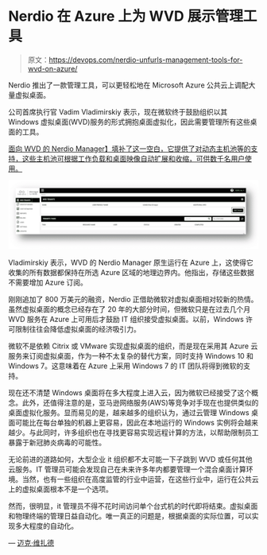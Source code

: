 # Nerdio 在 Azure 上为 WVD 展示管理工具

> 原文：<https://devops.com/nerdio-unfurls-management-tools-for-wvd-on-azure/>

Nerdio 推出了一款管理工具，可以更轻松地在 Microsoft Azure 公共云上调配大量虚拟桌面。

公司首席执行官 Vadim Vladimirskiy 表示，现在微软终于鼓励组织以其 Windows 虚拟桌面(WVD)服务的形式拥抱桌面虚拟化，因此需要管理所有这些桌面的工具。

[面向 WVD 的 Nerdio Manager】填补了这一空白，它提供了对动态主机池等的支持，这些主机池可根据工作负载和桌面映像自动扩展和收缩，可供数千名用户使用。](https://www.businesswire.com/news/home/20200310005169/en/Introducing-Nerdio-Manager-WVD-Intuitively-Deploy-Manage)

![](img/6c916887b7334d1f9eba76a278743a10.png)

Vladimirskiy 表示，WVD 的 Nerdio Manager 原生运行在 Azure 上，这使得它收集的所有数据都保持在所选 Azure 区域的地理边界内。他指出，存储这些数据不需要增加 Azure 订阅。

刚刚追加了 800 万美元的融资，Nerdio 正借助微软对虚拟桌面相对较新的热情。虽然虚拟桌面的概念已经存在了 20 年的大部分时间，但微软只是在过去几个月 WVD 服务在 Azure 上可用后才鼓励 IT 组织接受虚拟桌面。以前，Windows 许可限制往往会降低虚拟桌面的经济吸引力。

微软不是依赖 Citrix 或 VMware 实现虚拟桌面的组织，而是现在采用其 Azure 云服务来订阅虚拟桌面，作为一种不太复杂的替代方案，同时支持 Windows 10 和 Windows 7。这意味着在 Azure 上采用 Windows 7 的 IT 团队将得到微软的支持。

现在还不清楚 Windows 桌面将在多大程度上进入云，因为微软已经接受了这个概念。此外，还值得注意的是，亚马逊网络服务(AWS)等竞争对手现在也提供类似的桌面虚拟化服务。显而易见的是，越来越多的组织认为，通过云管理 Windows 桌面可能比在每台单独的机器上更容易，因此在本地运行的 Windows 实例将会越来越少。与此同时，许多组织也在寻找更容易实现远程计算的方法，以帮助限制员工暴露于新冠肺炎病毒的可能性。

无论前进的道路如何，大型企业 it 组织都不太可能一下子跳到 WVD 或任何其他云服务。IT 管理员可能会发现自己在未来许多年内都要管理一个混合桌面计算环境。当然，也有一些组织在高度监管的行业中运营，在这些行业中，运行在公共云上的虚拟桌面根本不是一个选项。

然而，很明显，it 管理员不得不花时间访问单个台式机的时代即将结束。虚拟桌面和物理终端的管理日益自动化。唯一真正的问题是，根据桌面的实际位置，可以实现多大程度的自动化。

— [迈克·维扎德](https://devops.com/author/mike-vizard/)